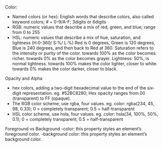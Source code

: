 Color:
- Named colors (or hex): English words that describe colors, also called keyword colors; # + 0-9/A-F; 3digits or 6digits
- RGB: numeric values that describe a mix of red, green, and blue; range from 0 to 255
- HSL: numeric values that describe a mix of hue, saturation, and lightness (H:0-360/ S:%/ L:%)
       Red is 0 degrees, Green is 120 degrees, Blue is 240 degrees, and then back to Red at 360.
       Saturation refers to the intensity or purity of the color. towards 100% as the color becomes richer. towards 0% as the color becomes grayer.
       Lightness: 50%, is normal lightness. towards 100% makes the color lighter, closer to white. towards 0% makes the color darker, closer to black.
 
Opacity and Alpha
- hex colors, adding a two-digit hexadecimal value to the end of the six-digit representation. eg. #52BC8280; Hex opacity ranges from 00 (transparent) to FF (opaque).
- The RGB color scheme, use rgba, four values. eg. color: rgba(234, 45, 98, 0.33); 0 = completely transparent; 0.5 = half-transparent
- HSL color scheme, use hsla, four values. eg. color: hsla(34, 100%, 50%, 0.1); 0 = completely transparent; 0.5 = half-transparent


Foreground vs Background
-color: this property styles an element’s foreground color.
-background color: this property styles an element’s background color.
